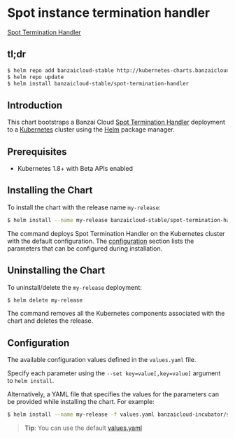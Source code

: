 # Spot instance termination handler

[Spot Termination Handler](https://github.com/banzaicloud/spot-termination-handler)

## tl;dr

```bash
$ helm repo add banzaicloud-stable http://kubernetes-charts.banzaicloud.com/branch/master
$ helm repo update
$ helm install banzaicloud-stable/spot-termination-handler
```

## Introduction

This chart bootstraps a Banzai Cloud [Spot Termination Handler](https://github.com/banzaicloud/banzai-charts/spot-termination-handler) deployment to a [Kubernetes](http://kubernetes.io) cluster using the [Helm](https://helm.sh) package manager.

## Prerequisites

- Kubernetes 1.8+ with Beta APIs enabled

## Installing the Chart

To install the chart with the release name `my-release`:

```bash
$ helm install --name my-release banzaicloud-stable/spot-termination-handler
```

The command deploys Spot Termination Handler on the Kubernetes cluster with the default configuration. The [configuration](#configuration) section lists the parameters that can be configured during installation.

## Uninstalling the Chart

To uninstall/delete the `my-release` deployment:

```bash
$ helm delete my-release
```

The command removes all the Kubernetes components associated with the chart and deletes the release.

## Configuration

The available configuration values defined in the `values.yaml` file.

Specify each parameter using the `--set key=value[,key=value]` argument to `helm install`.

Alternatively, a YAML file that specifies the values for the parameters can be provided while installing the chart. For example:

```bash
$ helm install --name my-release -f values.yaml banzaicloud-incubator/spot-termination-handler
```

> **Tip**: You can use the default [values.yaml](values.yaml)
